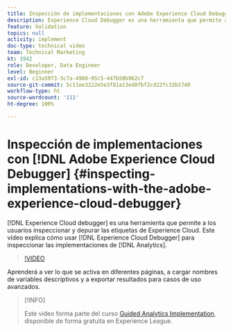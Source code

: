 ```yaml
---
title: Inspección de implementaciones con Adobe Experience Cloud Debugger
description: Experience Cloud Debugger es una herramienta que permite a los usuarios inspeccionar y depurar etiquetas de Experience Cloud. En este vídeo se explica cómo utilizar Experience Cloud Debugger para inspeccionar las implementaciones de Analytics.
feature: Validation
topics: null
activity: implement
doc-type: technical video
team: Technical Marketing
kt: 1942
role: Developer, Data Engineer
level: Beginner
exl-id: c13a5973-3c7a-4980-95c5-447b50b962c7
source-git-commit: 5c11ee3222e5e3f81a13ed8fbf2cd22fc32b1740
workflow-type: ht
source-wordcount: '111'
ht-degree: 100%

---
```


# Inspección de implementaciones con [!DNL Adobe Experience Cloud Debugger] {#inspecting-implementations-with-the-adobe-experience-cloud-debugger}

[!DNL Experience Cloud debugger] es una herramienta que permite a los usuarios inspeccionar y depurar las etiquetas de Experience Cloud. Este vídeo explica cómo usar [!DNL Experience Cloud Debugger] para inspeccionar las implementaciones de [!DNL Analytics].

>[!VIDEO](https://video.tv.adobe.com/v/23878/?quality=12)

Aprenderá a ver lo que se activa en diferentes páginas, a cargar nombres de variables descriptivos y a exportar resultados para casos de uso avanzados.

>[!INFO]
>
> Este vídeo forma parte del curso [Guided Analytics Implementation](https://experienceleague.adobe.com/?recommended=Analytics-D-1-2019.1), disponible de forma gratuita en Experience League.